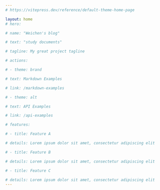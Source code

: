 ```yaml
---
# https://vitepress.dev/reference/default-theme-home-page

layout: home
# hero:

# name: "Weichen's blog"

# text: "study documents"

# tagline: My great project tagline

# actions:

# - theme: brand

# text: Markdown Examples

# link: /markdown-examples

# - theme: alt

# text: API Examples

# link: /api-examples

# features:

# - title: Feature A

# details: Lorem ipsum dolor sit amet, consectetur adipiscing elit

# - title: Feature B

# details: Lorem ipsum dolor sit amet, consectetur adipiscing elit

# - title: Feature C

# details: Lorem ipsum dolor sit amet, consectetur adipiscing elit
---
```


<XmindViewer url='https://dwc-images-store.oss-cn-beijing.aliyuncs.com/xmind/my_blog/FE_RoadMap.xmind'></XmindViewer>
